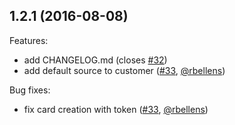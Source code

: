 ## 1.2.1 (2016-08-08)

Features:

  - add CHANGELOG.md (closes [#32](https://github.com/exitlive/stripe-dart/issues/32))
  - add default source to customer ([#33](https://github.com/exitlive/stripe-dart/pull/33), [@rbellens](https://github.com/rbellens))

Bug fixes:

  - fix card creation with token ([#33](https://github.com/exitlive/stripe-dart/pull/33), [@rbellens](https://github.com/rbellens))
